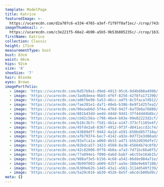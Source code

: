 ```yaml
---
template: ModelPage
title: Katrice
featuredImage: >-
  https://ucarecdn.com/d2a707c6-e334-4765-a3ef-f1f97f0af1ec/-/crop/743x464/0,0/-/preview/
imageThumbnail: >-
  https://ucarecdn.com/c3e221f5-66e2-4b90-a5b5-9b53b885235c/-/crop/1632x1840/0,0/-/preview/
firstName: Katrice
collection: Classic
height: 171cm
measurementType: bust
bust: 83cm
waist: 66cm
hips: 92cm
size: '8'
shoeSize: '7'
hair: Blonde
eyes: Brown
imagePortfolio:
  - image: 'https://ucarecdn.com/6d57b9a1-d9e6-4913-95c6-9d4b800a4990/'
  - image: 'https://ucarecdn.com/3ad6deea-9bb5-4f6f-8256-42f8fa171390/'
  - image: 'https://ucarecdn.com/a06fbe98-5a53-46cc-adf5-8c5faca7d912/'
  - image: 'https://ucarecdn.com/fae201e1-da71-40eb-b386-8e9f1425fea2/'
  - image: 'https://ucarecdn.com/96eaab6d-5f4a-476d-942f-0af5b6a76880/'
  - image: 'https://ucarecdn.com/881bd3dd-aedd-44dd-9dd1-3ff44dd4b8bc/'
  - image: 'https://ucarecdn.com/cb92c56a-c798-46e4-b03e-99e02223d2cf/'
  - image: 'https://ucarecdn.com/b18c3b7c-f5d1-4b1a-a147-373cf1105e4f/'
  - image: 'https://ucarecdn.com/45fde2a8-8367-4912-9f3f-d841accd2cf4/'
  - image: 'https://ucarecdn.com/43689dff-9d42-4a1d-a591-650bd857710a/'
  - image: 'https://ucarecdn.com/af679374-bec7-4142-a92e-0d772e3d88ad/'
  - image: 'https://ucarecdn.com/93afca1a-a060-4b33-ad71-b5b2d030dfe7/'
  - image: 'https://ucarecdn.com/02bdca57-3423-4560-8a38-45604b74c0f8/'
  - image: 'https://ucarecdn.com/42c82606-0ff8-4b8a-a7a3-7d71bc66a0f5/'
  - image: 'https://ucarecdn.com/77a094e1-f090-4a6d-bab7-a6c55e10ab15/'
  - image: 'https://ucarecdn.com/988af3e5-b156-4c68-a542-06dde984a71e/'
  - image: 'https://ucarecdn.com/9b99f803-a609-425f-aa5e-388e9e687108/'
  - image: 'https://ucarecdn.com/6309e62b-1445-43a1-a561-3114d540f239/'
  - image: 'https://ucarecdn.com/5a29c016-ab30-4526-8e5f-a6cdcb00bd9c/'
meta: {}
---
```


